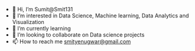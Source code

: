 - 👋 Hi, I’m Sumit@Smit131
- 👀 I’m interested in Data Science, Machine learning, Data Analytics and Visualization
- 🌱 I’m currently learning 
- 💞️ I’m looking to collaborate on Data science projects
- 📫 How to reach me smityenugwar@gmail.com

<!---
Smit131/Smit131 is a ✨ special ✨ repository because its `README.md` (this file) appears on your GitHub profile.
You can click the Preview link to take a look at your changes.
--->
